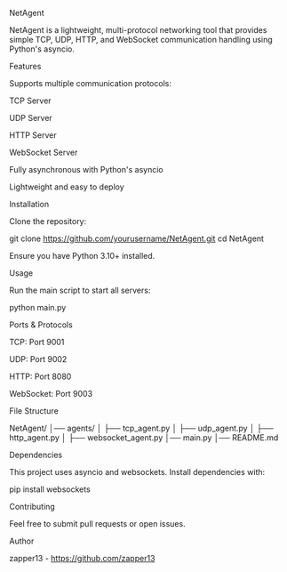 NetAgent

NetAgent is a lightweight, multi-protocol networking tool that provides simple TCP, UDP, HTTP, and WebSocket communication handling using Python's asyncio.

Features

Supports multiple communication protocols:

TCP Server

UDP Server

HTTP Server

WebSocket Server

Fully asynchronous with Python's asyncio

Lightweight and easy to deploy

Installation

Clone the repository:

git clone https://github.com/yourusername/NetAgent.git
cd NetAgent

Ensure you have Python 3.10+ installed.

Usage

Run the main script to start all servers:

python main.py

Ports & Protocols

TCP: Port 9001

UDP: Port 9002

HTTP: Port 8080

WebSocket: Port 9003

File Structure

NetAgent/
│── agents/
│   ├── tcp_agent.py
│   ├── udp_agent.py
│   ├── http_agent.py
│   ├── websocket_agent.py
│── main.py
│── README.md

Dependencies

This project uses asyncio and websockets. Install dependencies with:

pip install websockets

Contributing

Feel free to submit pull requests or open issues.


Author

zapper13 - https://github.com/zapper13

